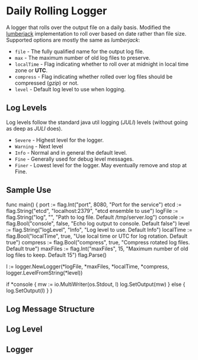 # Daily Rolling Logger

A logger that rolls over the output file on a daily basis. Modified the 
[lumberjack](https://github.com/natefinch/lumberjack) implementation to roll 
over based on date rather than file size. Supported options are mostly the same
as *lumberjack*:

* `file` - The fully qualified name for the output log file.
* `max` - The maximum number of old log files to preserve.
* `localTime` - Flag indicating whether to roll over at midnight in local time zone or **UTC**.
* `compress` - Flag indicating whether rolled over log files should be compressed (*gzip*) or not.
* `level` - Default log level to use when logging.

## Log Levels

Log levels follow the standard java util logging (*JULI*) levels (without going as deep as *JULI* does).

* `Severe` - Highest level for the logger.
* `Warning` - Next level
* `Info` - Normal and in general the default level.
* `Fine` - Generally used for debug level messages.
* `Finer` - Lowest level for the logger. May eventually remove and stop at Fine.

## Sample Use
<code-block lang="go" collapsible="true">
func main() {
  port := flag.Int("port", 8080, "Port for the service")
  etcd := flag.String("etcd", "localhost:2379", "etcd ensemble to use")
  logFile := flag.String("log", "", "Path to log file.  Default /tmp/server.log")
  console := flag.Bool("console", false, "Echo log output to console.  Default false")
  level := flag.String("logLevel", "Info", "Log level to use.  Default Info")
  localTime := flag.Bool("localTime", true, "Use local time or UTC for log rotation.  Default true")
  compress := flag.Bool("compress", true, "Compress rotated log files.  Default true")
  maxFiles := flag.Int("maxFiles", 15, "Maximum number of old log files to keep.  Default 15")
  flag.Parse()

  l := logger.NewLogger(*logFile, *maxFiles, *localTime, *compress, logger.LevelFromString(*level))

  if *console {
    mw := io.MultiWriter(os.Stdout, l)
    log.SetOutput(mw)
  } else {
    log.SetOutput(l)
  }
}
</code-block>

## Log Message Structure
<code-block lang="go" src="logger/message.go" collapsible="true"/>

## Log Level
<code-block lang="go" src="logger/level.go" collapsible="true"/>

## Logger
<code-block lang="go" src="logger/logger.go" collapsible="true"/>
